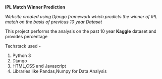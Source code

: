 <strong>IPL Match Winner Prediction</strong>

<i>Website created using Django framework which predicts the winner of IPL match on the basis of previous 10 year Dataset</i>

This project performs the analysis on the past 10 year <b>Kaggle</b> dataset and provides percentage 

Techstack used - <br>
1. Python 3 <br>
2. Django <br>
3. HTML,CSS and Javascript <br> 
4. Libraries like Pandas,Numpy for Data Analysis 




